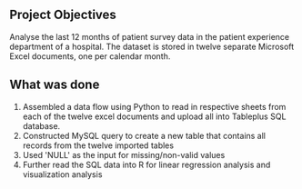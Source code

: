 ## Project Objectives
Analyse the last 12 months of patient survey data in the patient experience department of a hospital. The dataset is stored in twelve separate Microsoft Excel documents, one per calendar month. 

## What was done
1) Assembled a data flow using Python to read in respective sheets from each of the twelve excel documents and upload all into Tableplus SQL database.
2) Constructed MySQL query to create a new table that contains all records from the twelve imported tables
3) Used 'NULL' as the input for missing/non-valid values
4) Further read the SQL data into R for linear regression analysis and visualization analysis
